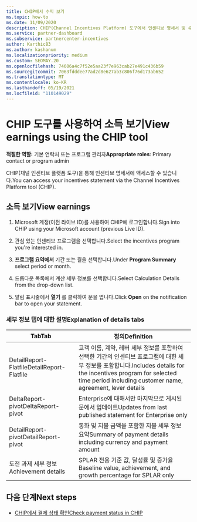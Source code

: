 ```yaml
---
title: CHIP에서 수익 보기
ms.topic: how-to
ms.date: 11/09/2020
description: CHIP(Channel Incentives Platform) 도구에서 인센티브 명세서 및 수익을 보는 방법을 알아봅니다.
ms.service: partner-dashboard
ms.subservice: partnercenter-incentives
author: Karthic83
ms.author: kashanum
ms.localizationpriority: medium
ms.custom: SEOMAY.20
ms.openlocfilehash: 74606a4c7f52e5aa23f7e963cab27e491c436b59
ms.sourcegitcommit: 7063fdddee77ad2d8e627ab3c806f76d173ab652
ms.translationtype: MT
ms.contentlocale: ko-KR
ms.lasthandoff: 05/19/2021
ms.locfileid: "110149029"
---
```

# <a name="view-earnings-using-the-chip-tool"></a><span data-ttu-id="35932-103">CHIP 도구를 사용하여 소득 보기</span><span class="sxs-lookup"><span data-stu-id="35932-103">View earnings using the CHIP tool</span></span>

<span data-ttu-id="35932-104">**적절한 역할:** 기본 연락처 또는 프로그램 관리자</span><span class="sxs-lookup"><span data-stu-id="35932-104">**Appropriate roles**: Primary contact or program admin</span></span>

<span data-ttu-id="35932-105">CHIP(채널 인센티브 플랫폼 도구)을 통해 인센티브 명세서에 액세스할 수 있습니다.</span><span class="sxs-lookup"><span data-stu-id="35932-105">You can access your incentives statement via the Channel Incentives Platform tool (CHIP).</span></span>

## <a name="view-earnings"></a><span data-ttu-id="35932-106">소득 보기</span><span class="sxs-lookup"><span data-stu-id="35932-106">View earnings</span></span>

1. <span data-ttu-id="35932-107">Microsoft 계정(이전 라이브 ID)를 사용하여 CHIP에 로그인합니다.</span><span class="sxs-lookup"><span data-stu-id="35932-107">Sign into CHIP using your Microsoft account (previous Live ID).</span></span>

2. <span data-ttu-id="35932-108">관심 있는 인센티브 프로그램을 선택합니다.</span><span class="sxs-lookup"><span data-stu-id="35932-108">Select the incentives program you're interested in.</span></span>

3. <span data-ttu-id="35932-109">**프로그램 요약에서** 기간 또는 월을 선택합니다.</span><span class="sxs-lookup"><span data-stu-id="35932-109">Under **Program Summary** select period or month.</span></span> 
1. <span data-ttu-id="35932-110">드롭다운 목록에서 계산 세부 정보를 선택합니다.</span><span class="sxs-lookup"><span data-stu-id="35932-110">Select Calculation Details from the drop-down list.</span></span>
1.  <span data-ttu-id="35932-111">알림 표시줄에서 **열기** 를 클릭하여 문을 엽니다.</span><span class="sxs-lookup"><span data-stu-id="35932-111">Click **Open** on the notification bar  to open your statement.</span></span>

### <a name="explanation-of-details-tabs"></a><span data-ttu-id="35932-112">세부 정보 탭에 대한 설명</span><span class="sxs-lookup"><span data-stu-id="35932-112">Explanation of details tabs</span></span>

|<span data-ttu-id="35932-113">**Tab**</span><span class="sxs-lookup"><span data-stu-id="35932-113">**Tab**</span></span>|<span data-ttu-id="35932-114">**정의**</span><span class="sxs-lookup"><span data-stu-id="35932-114">**Definition**</span></span>|
|-------------|--------------------------|
|<span data-ttu-id="35932-115">DetailReport-Flatfile</span><span class="sxs-lookup"><span data-stu-id="35932-115">DetailReport-Flatfile</span></span>|<span data-ttu-id="35932-116">고객 이름, 계약, 레버 세부 정보를 포함하여 선택한 기간의 인센티브 프로그램에 대한 세부 정보를 포함합니다.</span><span class="sxs-lookup"><span data-stu-id="35932-116">Includes details for the incentives program for selected time period including customer name, agreement, lever details</span></span>|
|<span data-ttu-id="35932-117">DeltaReport-pivot</span><span class="sxs-lookup"><span data-stu-id="35932-117">DeltaReport-pivot</span></span>|<span data-ttu-id="35932-118">Enterprise에 대해서만 마지막으로 게시된 문에서 업데이트</span><span class="sxs-lookup"><span data-stu-id="35932-118">Updates from last published statement for Enterprise only</span></span>|
|<span data-ttu-id="35932-119">DetailReport-pivot</span><span class="sxs-lookup"><span data-stu-id="35932-119">DetailReport-pivot</span></span>|<span data-ttu-id="35932-120">통화 및 지불 금액을 포함한 지불 세부 정보 요약</span><span class="sxs-lookup"><span data-stu-id="35932-120">Summary of payment details including currency and payment amount</span></span>|
|<span data-ttu-id="35932-121">도전 과제 세부 정보</span><span class="sxs-lookup"><span data-stu-id="35932-121">Achievement details</span></span>|<span data-ttu-id="35932-122">SPLAR 전용 기준 값, 달성률 및 증가율</span><span class="sxs-lookup"><span data-stu-id="35932-122">Baseline value, achievement, and growth percentage for SPLAR only</span></span>|

## <a name="next-steps"></a><span data-ttu-id="35932-123">다음 단계</span><span class="sxs-lookup"><span data-stu-id="35932-123">Next steps</span></span>

- [<span data-ttu-id="35932-124">CHIP에서 결제 상태 확인</span><span class="sxs-lookup"><span data-stu-id="35932-124">Check payment status in CHIP</span></span>](chip-payment-status.md)